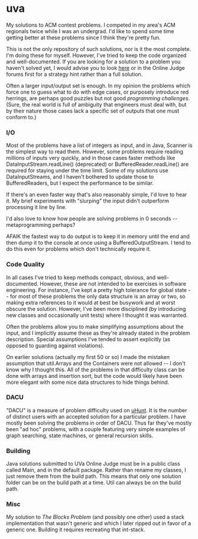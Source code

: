 uva
===

My solutions to ACM contest problems. I competed in my area's ACM regionals twice while I was an undergrad. I'd like to spend some time getting better at these problems since I think they're pretty fun.

This is not the only repository of such solutions, nor is it the most complete. I'm doing these for myself. However, I've tried to keep the code organized and well-documented. If you are looking for a solution to a problem you haven't solved yet, I would advise you to look [here](http://uvatoolkit.com/problemssolve.php) or in the Online Judge forums first for a strategy hint rather than a full solution.

Often a larger input/output set is enough. In my opinion the problems which force one to guess what to do with edge cases, or purposely introduce red herrings, are perhaps good puzzles but not good *programming challenges*. (Sure, the real world is full of ambiguity that engineers must deal with, but by their nature those cases lack a specific set of outputs that one must conform to.)

### I/O
Most of the problems have a list of integers as input, and in Java, Scanner is the simplest way to read them. However, some problems require reading millions of inputs very quickly, and in those cases faster methods like DataInputStream.readLine() (deprecated) or BufferedReader.readLine() are required for staying under the time limit. Some of my solutions use DataInputStreams, and I haven't bothered to update those to BufferedReaders, but I expect the performance to be similar.

If there's an even faster way that's also reasonably simple, I'd love to hear it. My brief experiments with "slurping" the input didn't outperform processing it line by line.

I'd also love to know how people are solving problems in 0 seconds -- metaprogramming perhaps?

AFAIK the fastest way to do output is to keep it in memory until the end and then dump it to the console at once using a BufferedOutputStream. I tend to do this even for problems which don't technically require it.

### Code Quality
In all cases I've tried to keep methods compact, obvious, and well-documented. However, these are not intended to be exercises in software engineering. For instance, I've kept a pretty high tolerance for global state -- for most of these problems the only data structure is an array or two, so making extra references to it would at best be busywork and at worst obscure the solution. However, I've been more disciplined (by introducing new classes and occasionally unit tests) where I thought it was warranted.

Often the problems allow you to make simplifying assumptions about the input, and I implicitly assume these as they're already stated in the problem description. Special assumptions I've tended to assert explicitly (as opposed to guarding against violations).

On earlier solutions (actually my first 50 or so) I made the mistaken assumption that util.Arrays and the Containers were not allowed -- I don't know why I thought this. All of the problems in that difficulty class can be done with arrays and insertion sort, but the code would likely have been more elegant with some nice data structures to hide things behind.

### DACU
"DACU" is a measure of problem difficulty used on [uHunt](http://uhunt.felix-halim.net). It is the number of distinct users with an accepted solution for a particular problem. I have mostly been solving the problems in order of DACU. Thus far they've mostly been "ad hoc" problems, with a couple featuring very simple examples of graph searching, state machines, or general recursion skills.

### Building
Java solutions submitted to UVa Online Judge must be in a public class called Main, and in the default package. Rather than rename my classes, I just remove them from the build path. This means that only one solution folder can be on the build path at a time. Util can always be on the build path.

### Misc
My solution to *The Blocks Problem* (and possibly one other) used a stack implementation that wasn't generic and which I later ripped out in favor of a generic one. Building it requires recreating that int-stack.
